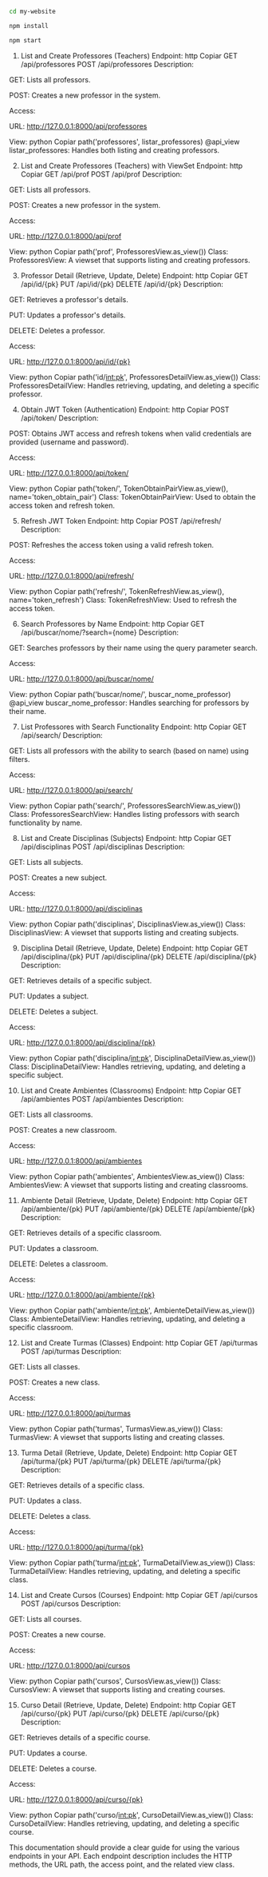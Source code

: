 ```bash 
cd my-website 

npm install 

npm start

```

1. List and Create Professores (Teachers)
Endpoint:
http
Copiar
GET /api/professores
POST /api/professores
Description:

GET: Lists all professors.

POST: Creates a new professor in the system.

Access:

URL: http://127.0.0.1:8000/api/professores

View:
python
Copiar
path('professores', listar_professores)
@api_view listar_professores: Handles both listing and creating professors.

2. List and Create Professores (Teachers) with ViewSet
Endpoint:
http
Copiar
GET /api/prof
POST /api/prof
Description:

GET: Lists all professors.

POST: Creates a new professor in the system.

Access:

URL: http://127.0.0.1:8000/api/prof

View:
python
Copiar
path('prof', ProfessoresView.as_view())
Class: ProfessoresView: A viewset that supports listing and creating professors.

3. Professor Detail (Retrieve, Update, Delete)
Endpoint:
http
Copiar
GET /api/id/{pk}
PUT /api/id/{pk}
DELETE /api/id/{pk}
Description:

GET: Retrieves a professor's details.

PUT: Updates a professor's details.

DELETE: Deletes a professor.

Access:

URL: http://127.0.0.1:8000/api/id/{pk}

View:
python
Copiar
path('id/<int:pk>', ProfessoresDetailView.as_view())
Class: ProfessoresDetailView: Handles retrieving, updating, and deleting a specific professor.

4. Obtain JWT Token (Authentication)
Endpoint:
http
Copiar
POST /api/token/
Description:

POST: Obtains JWT access and refresh tokens when valid credentials are provided (username and password).

Access:

URL: http://127.0.0.1:8000/api/token/

View:
python
Copiar
path('token/', TokenObtainPairView.as_view(), name='token_obtain_pair')
Class: TokenObtainPairView: Used to obtain the access token and refresh token.

5. Refresh JWT Token
Endpoint:
http
Copiar
POST /api/refresh/
Description:

POST: Refreshes the access token using a valid refresh token.

Access:

URL: http://127.0.0.1:8000/api/refresh/

View:
python
Copiar
path('refresh/', TokenRefreshView.as_view(), name='token_refresh')
Class: TokenRefreshView: Used to refresh the access token.

6. Search Professores by Name
Endpoint:
http
Copiar
GET /api/buscar/nome/?search={nome}
Description:

GET: Searches professors by their name using the query parameter search.

Access:

URL: http://127.0.0.1:8000/api/buscar/nome/

View:
python
Copiar
path('buscar/nome/', buscar_nome_professor)
@api_view buscar_nome_professor: Handles searching for professors by their name.

7. List Professores with Search Functionality
Endpoint:
http
Copiar
GET /api/search/
Description:

GET: Lists all professors with the ability to search (based on name) using filters.

Access:

URL: http://127.0.0.1:8000/api/search/

View:
python
Copiar
path('search/', ProfessoresSearchView.as_view())
Class: ProfessoresSearchView: Handles listing professors with search functionality by name.

8. List and Create Disciplinas (Subjects)
Endpoint:
http
Copiar
GET /api/disciplinas
POST /api/disciplinas
Description:

GET: Lists all subjects.

POST: Creates a new subject.

Access:

URL: http://127.0.0.1:8000/api/disciplinas

View:
python
Copiar
path('disciplinas', DisciplinasView.as_view())
Class: DisciplinasView: A viewset that supports listing and creating subjects.

9. Disciplina Detail (Retrieve, Update, Delete)
Endpoint:
http
Copiar
GET /api/disciplina/{pk}
PUT /api/disciplina/{pk}
DELETE /api/disciplina/{pk}
Description:

GET: Retrieves details of a specific subject.

PUT: Updates a subject.

DELETE: Deletes a subject.

Access:

URL: http://127.0.0.1:8000/api/disciplina/{pk}

View:
python
Copiar
path('disciplina/<int:pk>', DisciplinaDetailView.as_view())
Class: DisciplinaDetailView: Handles retrieving, updating, and deleting a specific subject.

10. List and Create Ambientes (Classrooms)
Endpoint:
http
Copiar
GET /api/ambientes
POST /api/ambientes
Description:

GET: Lists all classrooms.

POST: Creates a new classroom.

Access:

URL: http://127.0.0.1:8000/api/ambientes

View:
python
Copiar
path('ambientes', AmbientesView.as_view())
Class: AmbientesView: A viewset that supports listing and creating classrooms.

11. Ambiente Detail (Retrieve, Update, Delete)
Endpoint:
http
Copiar
GET /api/ambiente/{pk}
PUT /api/ambiente/{pk}
DELETE /api/ambiente/{pk}
Description:

GET: Retrieves details of a specific classroom.

PUT: Updates a classroom.

DELETE: Deletes a classroom.

Access:

URL: http://127.0.0.1:8000/api/ambiente/{pk}

View:
python
Copiar
path('ambiente/<int:pk>', AmbienteDetailView.as_view())
Class: AmbienteDetailView: Handles retrieving, updating, and deleting a specific classroom.

12. List and Create Turmas (Classes)
Endpoint:
http
Copiar
GET /api/turmas
POST /api/turmas
Description:

GET: Lists all classes.

POST: Creates a new class.

Access:

URL: http://127.0.0.1:8000/api/turmas

View:
python
Copiar
path('turmas', TurmasView.as_view())
Class: TurmasView: A viewset that supports listing and creating classes.

13. Turma Detail (Retrieve, Update, Delete)
Endpoint:
http
Copiar
GET /api/turma/{pk}
PUT /api/turma/{pk}
DELETE /api/turma/{pk}
Description:

GET: Retrieves details of a specific class.

PUT: Updates a class.

DELETE: Deletes a class.

Access:

URL: http://127.0.0.1:8000/api/turma/{pk}

View:
python
Copiar
path('turma/<int:pk>', TurmaDetailView.as_view())
Class: TurmaDetailView: Handles retrieving, updating, and deleting a specific class.

14. List and Create Cursos (Courses)
Endpoint:
http
Copiar
GET /api/cursos
POST /api/cursos
Description:

GET: Lists all courses.

POST: Creates a new course.

Access:

URL: http://127.0.0.1:8000/api/cursos

View:
python
Copiar
path('cursos', CursosView.as_view())
Class: CursosView: A viewset that supports listing and creating courses.

15. Curso Detail (Retrieve, Update, Delete)
Endpoint:
http
Copiar
GET /api/curso/{pk}
PUT /api/curso/{pk}
DELETE /api/curso/{pk}
Description:

GET: Retrieves details of a specific course.

PUT: Updates a course.

DELETE: Deletes a course.

Access:

URL: http://127.0.0.1:8000/api/curso/{pk}

View:
python
Copiar
path('curso/<int:pk>', CursoDetailView.as_view())
Class: CursoDetailView: Handles retrieving, updating, and deleting a specific course.

This documentation should provide a clear guide for using the various endpoints in your API. Each endpoint description includes the HTTP methods, the URL path, the access point, and the related view class.